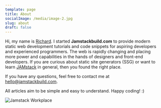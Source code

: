 ```yaml
---
template: page
title: About
socialImage: /media/image-2.jpg
slug: about
draft: false
---
```

Hi, my name is [Richard](https://twitter.com/iamchardmd). I started **Jamstackbuild.com** to provide modern static web development tutorials and code snippets for aspiring developers and experienced programmers. The web is rapidly changing and placing more power and capabilities in the hands of designers and front-end developers. If you are curious about static site generators (SSG) or want to learn [JAMstack](https://jamstack.org) in general, then you found the right place.

If you have any questions, feel free to contact me at [hello@jamstackbuild.com](mailto:hello@jamstackbuild.com).

All articles aim to be simple and easy to understand.  Happy coding! :)

![Jamstack Workplace](/media/nomad.png)
